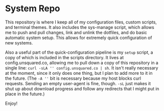 # System Repo #
This repository is where I keep all of my configuration files, custom scripts, and terminal themes. It also includes the sys-manage script, which allows me to push and pull changes, link and unlink the dotfiles, and do basic automatic system setup. This allows for extremely quick configuration of new systems.

Also a useful part of the quick-configuration pipeline is my `setup` script, a copy of which is included in the scripts directory. It lives at config.unsquared.co, allowing me to pull down a copy of this repository in a single line: `curl -sLA '' config.unsquared.co | sh`. It isn't really necessary at the moment, since it only does one thing, but I plan to add more to it in the future. (The `-A ''` bit is necessary because my host blocks curl requests. Sending an empty user-agent is fine, though. `-sL` just makes it shut up about download progress and follow any redirects that I might put in place in the future.)

Enjoy!
